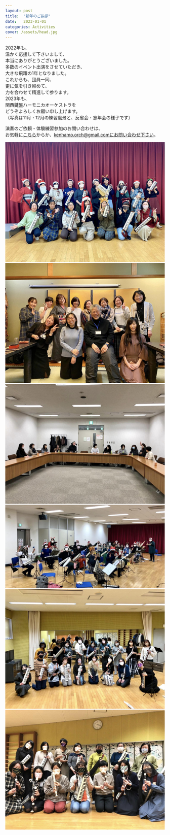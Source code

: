 ```yaml
---
layout: post
title:  "新年のご挨拶"
date:   2023-01-01 
categories: Activities
cover: /assets/head.jpg
---
```

  
2022年も、  
温かく応援して下さいまして、  
本当にありがとうございました。  
多数のイベント出演をさせていただき、  
大きな飛躍の1年となりました。  
これからも、団員一同、  
更に気を引き締めて、  
力を合わせて精進して参ります。  
2023年も、  
関西鍵盤ハーモニカオーケストラを  
どうぞよろしくお願い申し上げます。  
（写真は11月・12月の練習風景と、反省会・忘年会の様子です）  
    
演奏のご依頼・体験練習参加のお問い合わせは、  
お気軽に[こちら](https://docs.google.com/forms/d/e/1FAIpQLSeOdIlDB3uChvhrr9F543WjyJz2orR1FHCYdYVnwKcQU6wVcg/viewform)からか、kenhamo.orch@gmail.comにお問い合わせ下さい。
  
  
<img border="0" src="/assets/20230101-1.jpg">  
<img border="0" src="/assets/20230101-2.jpg">  
<img border="0" src="/assets/20230101-3.jpg">  
<img border="0" src="/assets/20230101-4.jpg">  
<img border="0" src="/assets/20230101-5.jpg">  
<img border="0" src="/assets/20230101-6.jpg">  